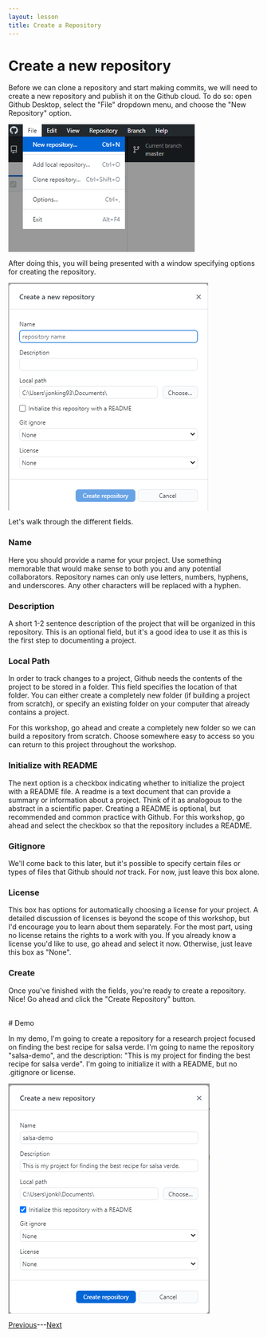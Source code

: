 ```yaml
---
layout: lesson
title: Create a Repository
---
```


# Create a new repository

Before we can clone a repository and start making commits, we will need to create a new repository and publish it on the Github cloud. To do so: open Github Desktop, select the "File" dropdown menu, and choose the "New Repository" option.

<img src="..\assets\images\new.png" alt="Selecting a new repository from the file dropdown menu." style="max-width:374px;display:block">

After doing this, you will being presented with a window specifying options for creating the repository.

<img src="..\assets\images\new-options.png" alt="Selecting a new repository from the file dropdown menu." style="max-width:401px;display:block">

Let's walk through the different fields.

### Name

Here you should provide a name for your project. Use something memorable that would make sense to both you and any potential collaborators. Repository names can only use letters, numbers, hyphens, and underscores. Any other characters will be replaced with a hyphen.

### Description

A short 1-2 sentence description of the project that will be organized in this repository. This is an optional field, but it's a good idea to use it as this is the first step to documenting a project.

### Local Path

In order to track changes to a project, Github needs the contents of the project to be stored in a folder. This field specifies the location of that folder. You can either create a completely new folder (if building a project from scratch), or specify an existing folder on your computer that already contains a project.

For this workshop, go ahead and create a completely new folder so we can build a repository from scratch. Choose somewhere easy to access so you can return to this project throughout the workshop.

### Initialize with README

The next option is a checkbox indicating whether to initialize the project with a README file. A readme is a text document that can provide a summary or information about a project. Think of it as analogous to the abstract in a scientific paper. Creating a README is optional, but recommended and common practice with Github. For this workshop, go ahead and select the checkbox so that the repository includes a README.

### Gitignore

We'll come back to this later, but it's possible to specify certain files or types of files that Github should *not* track. For now, just leave this box alone.

### License

This box has options for automatically choosing a license for your project. A detailed discussion of licenses is beyond the scope of this workshop, but I'd encourage you to learn about them separately. For the most part, using no license retains the rights to a work with you. If you already know a license you'd like to use, go ahead and select it now. Otherwise, just leave this box as "None".

### Create

Once you've finished with the fields, you're ready to create a repository. Nice! Go ahead and click the "Create Repository" button.

<br>
# Demo

In my demo, I'm going to create a repository for a research project focused on finding the best recipe for salsa verde. I'm going to name the repository "salsa-demo", and the description: "This is my project for finding the best recipe for salsa verde". I'm going to initialize it with a README, but no .gitignore or license.

<img src="..\assets\images\new-demo.png" alt="Creating a new repository for my demo project." style="max-width:404px;display:block">


[Previous](overview)---[Next](publish)
